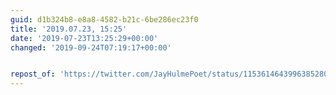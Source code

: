 ```yaml
---
guid: d1b324b8-e8a8-4582-b21c-6be286ec23f0
title: '2019.07.23, 15:25'
date: '2019-07-23T13:25:29+00:00'
changed: '2019-09-24T07:19:17+00:00'


repost_of: 'https://twitter.com/JayHulmePoet/status/1153614643996385280'
---
```



